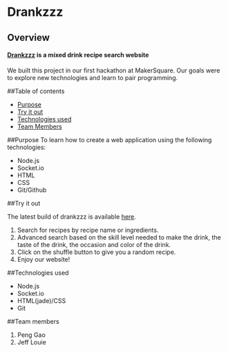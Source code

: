 # Drankzzz

## Overview
#### [Drankzzz](http://mks.io/drankz) is a mixed drink recipe search website
We built this project in our first hackathon at MakerSquare. Our goals were to explore new technologies and learn to pair programming.

##Table of contents
* [Purpose](#purpose)
* [Try it out](#try-it-out)
* [Technologies used](#technologies-used)
* [Team Members](#team-members)

##Purpose
To learn how to create a web application using the following technologies:

* Node.js
* Socket.io
* HTML
* CSS
* Git/Github

##Try it out

The latest build of drankzzz is available [here](http://mks.io/drankz).

1. Search for recipes by recipe name or ingredients.
2. Advanced search based on the skill level needed to make the drink, the taste of the drink, the occasion and color of the drink. 
3. Click on the shuffle button to give you a random recipe.
4. Enjoy our website!

##Technologies used

* Node.js
* Socket.io
* HTML(jade)/CSS
* Git

##Team members

1. Peng Gao
2. Jeff Louie
